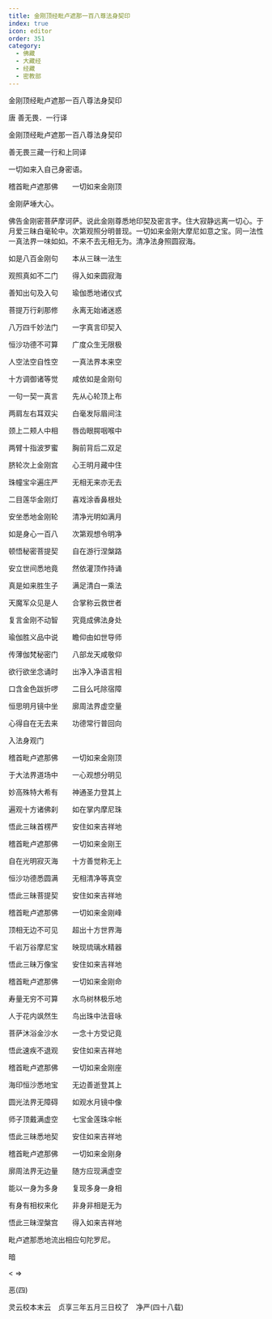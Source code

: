```yaml
---
title: 金刚顶经毗卢遮那一百八尊法身契印
index: true
icon: editor
order: 351
category:
  - 佛藏
  - 大藏经
  - 经藏
  - 密教部
---
```


  金刚顶经毗卢遮那一百八尊法身契印  

唐 善无畏．一行译  

金刚顶经毗卢遮那一百八尊法身契印  

善无畏三藏一行和上同译  

一切如来入自己身密语。  

稽首毗卢遮那佛　　一切如来金刚顶  

金刚萨埵大心。  

佛告金刚密菩萨摩诃萨。说此金刚尊悉地印契及密言字。住大寂静远离一切心。于月爱三昧白毫轮中。次第观照分明普现。一切如来金刚大摩尼如意之宝。同一法性一真法界一味如如。不来不去无相无为。清净法身照圆寂海。  

如是八百金刚句　　本从三昧一法生  

观照真如不二门　　得入如来圆寂海  

善知出句及入句　　瑜伽悉地诸仪式  

菩提万行刹那修　　永离无始诸迷惑  

八万四千妙法门　　一字真言印契入  

恒沙功德不可算　　广度众生无限极  

人空法空自性空　　一真法界本来空  

十方调御诸等觉　　咸依如是金刚句  

一句一契一真言　　先从心轮顶上布  

两肩左右耳双尖　　白毫发际眉间注  

颈上二颊人中相　　唇齿眼腭咽喉中  

两臂十指波罗蜜　　胸前背后二双足  

脐轮次上金刚宫　　心王明月藏中住  

珠幢宝伞遍庄严　　无相无来亦无去  

二目莲华金刚灯　　喜戏涂香鼻根处  

安坐悉地金刚轮　　清净光明如满月  

如是身心一百八　　次第观想令明净  

顿悟秘密菩提契　　自在游行涅槃路  

安立世间悉地竟　　然依灌顶作持诵  

真是如来胜生子　　满足清白一乘法  

天魔军众见是人　　合掌称云救世者  

复言金刚不动智　　究竟成佛法身处  

瑜伽胜义品中说　　瞻仰由如世导师  

传薄伽梵秘密门　　八部龙天咸敬仰  

欲行欲坐念诵时　　出净入净语言相  

口含金色跋折啰　　二目么吒除宿障  

恒思明月镜中坐　　廓周法界虚空量  

心得自在无去来　　功德常行普回向  

入法身观门  

稽首毗卢遮那佛　　一切如来金刚顶  

于大法界道场中　　一心观想分明见  

妙高殊特大希有　　神通圣力登其上  

遍观十方诸佛刹　　如在掌内摩尼珠  

悟此三昧首楞严　　安住如来吉祥地  

稽首毗卢遮那佛　　一切如来金刚王  

自在光明寂灭海　　十方善觉称无上  

恒沙功德悉圆满　　无相清净等真空  

悟此三昧菩提契　　安住如来吉祥地  

稽首毗卢遮那佛　　一切如来金刚峰  

顶相无边不可见　　超出十方世界海  

千岩万谷摩尼宝　　映现琉璃水精器  

悟此三昧万像宝　　安住如来吉祥地  

稽首毗卢遮那佛　　一切如来金刚命  

寿量无穷不可算　　水鸟树林极乐地  

人于花内飒然生　　鸟出珠中法音咏  

菩萨沐浴金沙水　　一念十方受记竟  

悟此速疾不退观　　安住如来吉祥地  

稽首毗卢遮那佛　　一切如来金刚座  

海印恒沙悉地宝　　无边善逝登其上  

圆光法界无障碍　　如观水月镜中像  

师子顶戴满虚空　　七宝金莲珠伞帐  

悟此三昧悉地契　　安住如来吉祥地  

稽首毗卢遮那佛　　一切如来金刚身  

廓周法界无边量　　随方应现满虚空  

能以一身为多身　　复现多身一身相  

有身有相权来化　　非身非相是无为  

悟此三昧涅槃宫　　得入如来吉祥地  

毗卢遮那悉地流出相应句陀罗尼。  

暗  

< =>  

恶(四)  

灵云校本末云　贞享三年五月三日校了　净严(四十八载)  
